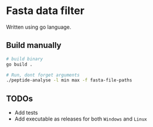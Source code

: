 # Fasta data filter

Written using go language.

## Build manually

```sh
# build binary
go build .

# Run, dont forget arguments
./peptide-analyse -l min max -f fasta-file-paths
```

## TODOs

* Add tests
* Add executable as releases for both `Windows` and `Linux`
